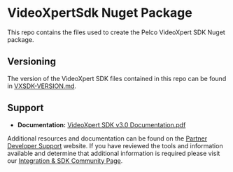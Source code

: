 # VideoXpertSdk Nuget Package

This repo contains the files used to create the Pelco VideoXpert SDK Nuget package.  

## Versioning

The version of the VideoXpert SDK files contained in this repo can be found in [VXSDK-VERSION.md](../master/VideoXpertSdk/VXSDK-VERSION.md).

## Support

* **Documentation:** [VideoXpert SDK v3.0 Documentation.pdf](VideoXpert%20SDK%20v3.0%20Documentation.pdf)

Additional resources and documentation can be found on the [Partner Developer Support](https://www.pelco.com/training-support/developer-support/) website.  If you have reviewed the tools and information available and determine that additional information is required please visit our [Integration & SDK Community Page](https://support.pelco.com/s/topic/0TO0a000000qDriGAE/videoxpert-vx-sdk).
